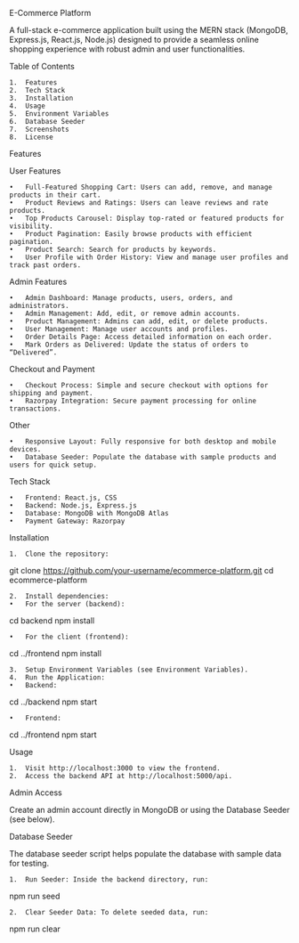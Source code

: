 E-Commerce Platform

A full-stack e-commerce application built using the MERN stack (MongoDB, Express.js, React.js, Node.js) designed to provide a seamless online shopping experience with robust admin and user functionalities.

Table of Contents

	1.	Features
	2.	Tech Stack
	3.	Installation
	4.	Usage
	5.	Environment Variables
	6.	Database Seeder
	7.	Screenshots
	8.	License

Features

User Features

	•	Full-Featured Shopping Cart: Users can add, remove, and manage products in their cart.
	•	Product Reviews and Ratings: Users can leave reviews and rate products.
	•	Top Products Carousel: Display top-rated or featured products for visibility.
	•	Product Pagination: Easily browse products with efficient pagination.
	•	Product Search: Search for products by keywords.
	•	User Profile with Order History: View and manage user profiles and track past orders.

Admin Features

	•	Admin Dashboard: Manage products, users, orders, and administrators.
	•	Admin Management: Add, edit, or remove admin accounts.
	•	Product Management: Admins can add, edit, or delete products.
	•	User Management: Manage user accounts and profiles.
	•	Order Details Page: Access detailed information on each order.
	•	Mark Orders as Delivered: Update the status of orders to “Delivered”.

Checkout and Payment

	•	Checkout Process: Simple and secure checkout with options for shipping and payment.
	•	Razorpay Integration: Secure payment processing for online transactions.

Other

	•	Responsive Layout: Fully responsive for both desktop and mobile devices.
	•	Database Seeder: Populate the database with sample products and users for quick setup.

Tech Stack

	•	Frontend: React.js, CSS
	•	Backend: Node.js, Express.js
	•	Database: MongoDB with MongoDB Atlas
	•	Payment Gateway: Razorpay

Installation

	1.	Clone the repository:

git clone https://github.com/your-username/ecommerce-platform.git
cd ecommerce-platform


	2.	Install dependencies:
	•	For the server (backend):

cd backend
npm install


	•	For the client (frontend):

cd ../frontend
npm install


	3.	Setup Environment Variables (see Environment Variables).
	4.	Run the Application:
	•	Backend:

cd ../backend
npm start


	•	Frontend:

cd ../frontend
npm start



Usage

	1.	Visit http://localhost:3000 to view the frontend.
	2.	Access the backend API at http://localhost:5000/api.

Admin Access

Create an admin account directly in MongoDB or using the Database Seeder (see below).


Database Seeder

The database seeder script helps populate the database with sample data for testing.

	1.	Run Seeder: Inside the backend directory, run:

npm run seed


	2.	Clear Seeder Data: To delete seeded data, run:

npm run clear
